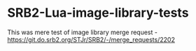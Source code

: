 # SRB2-Lua-image-library-tests
This was mere test of image library merge request - https://git.do.srb2.org/STJr/SRB2/-/merge_requests/2202
